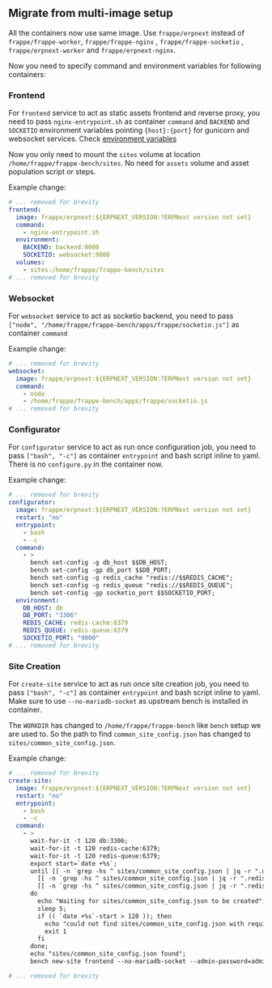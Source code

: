 ## Migrate from multi-image setup

All the containers now use same image. Use `frappe/erpnext` instead of `frappe/frappe-worker`, `frappe/frappe-nginx` , `frappe/frappe-socketio` , `frappe/erpnext-worker` and `frappe/erpnext-nginx`.

Now you need to specify command and environment variables for following containers:

### Frontend

For `frontend` service to act as static assets frontend and reverse proxy, you need to pass `nginx-entrypoint.sh` as container `command` and `BACKEND` and `SOCKETIO` environment variables pointing `{host}:{port}` for gunicorn and websocket services. Check [environment variables](environment-variables.md)

Now you only need to mount the `sites` volume at location `/home/frappe/frappe-bench/sites`. No need for `assets` volume and asset population script or steps.

Example change:

```yaml
# ... removed for brevity
frontend:
  image: frappe/erpnext:${ERPNEXT_VERSION:?ERPNext version not set}
  command:
    - nginx-entrypoint.sh
  environment:
    BACKEND: backend:8000
    SOCKETIO: websocket:9000
  volumes:
    - sites:/home/frappe/frappe-bench/sites
# ... removed for brevity
```

### Websocket

For `websocket` service to act as socketio backend, you need to pass `["node", "/home/frappe/frappe-bench/apps/frappe/socketio.js"]` as container `command`

Example change:

```yaml
# ... removed for brevity
websocket:
  image: frappe/erpnext:${ERPNEXT_VERSION:?ERPNext version not set}
  command:
    - node
    - /home/frappe/frappe-bench/apps/frappe/socketio.js
# ... removed for brevity
```

### Configurator

For `configurator` service to act as run once configuration job, you need to pass `["bash", "-c"]` as container `entrypoint` and bash script inline to yaml. There is no `configure.py` in the container now.

Example change:

```yaml
# ... removed for brevity
configurator:
  image: frappe/erpnext:${ERPNEXT_VERSION:?ERPNext version not set}
  restart: "no"
  entrypoint:
    - bash
    - -c
  command:
    - >
      bench set-config -g db_host $$DB_HOST;
      bench set-config -gp db_port $$DB_PORT;
      bench set-config -g redis_cache "redis://$$REDIS_CACHE";
      bench set-config -g redis_queue "redis://$$REDIS_QUEUE";
      bench set-config -gp socketio_port $$SOCKETIO_PORT;
  environment:
    DB_HOST: db
    DB_PORT: "3306"
    REDIS_CACHE: redis-cache:6379
    REDIS_QUEUE: redis-queue:6379
    SOCKETIO_PORT: "9000"
# ... removed for brevity
```

### Site Creation

For `create-site` service to act as run once site creation job, you need to pass `["bash", "-c"]` as container `entrypoint` and bash script inline to yaml. Make sure to use `--no-mariadb-socket` as upstream bench is installed in container.

The `WORKDIR` has changed to `/home/frappe/frappe-bench` like `bench` setup we are used to. So the path to find `common_site_config.json` has changed to `sites/common_site_config.json`.

Example change:

```yaml
# ... removed for brevity
create-site:
  image: frappe/erpnext:${ERPNEXT_VERSION:?ERPNext version not set}
  restart: "no"
  entrypoint:
    - bash
    - -c
  command:
    - >
      wait-for-it -t 120 db:3306;
      wait-for-it -t 120 redis-cache:6379;
      wait-for-it -t 120 redis-queue:6379;
      export start=`date +%s`;
      until [[ -n `grep -hs ^ sites/common_site_config.json | jq -r ".db_host // empty"` ]] && \
        [[ -n `grep -hs ^ sites/common_site_config.json | jq -r ".redis_cache // empty"` ]] && \
        [[ -n `grep -hs ^ sites/common_site_config.json | jq -r ".redis_queue // empty"` ]];
      do
        echo "Waiting for sites/common_site_config.json to be created";
        sleep 5;
        if (( `date +%s`-start > 120 )); then
          echo "could not find sites/common_site_config.json with required keys";
          exit 1
        fi
      done;
      echo "sites/common_site_config.json found";
      bench new-site frontend --no-mariadb-socket --admin-password=admin --db-root-password=admin --install-app erpnext --set-default;

# ... removed for brevity
```
